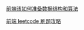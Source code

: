 [前端该如何准备数据结构和算法](https://juejin.cn/post/6844903919722692621#heading-16)

[前端 leetcode 刷题攻略](https://gitee.com/programmercarl/leetcode-master#leetcode-%E5%88%B7%E9%A2%98%E6%94%BB%E7%95%A5)
